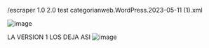 /escraper 1.0 2.0 test categorianweb.WordPress.2023-05-11 (1).xml

![image](https://github.com/user-attachments/assets/b518283e-29d1-4298-9fda-98e89abdc473)


LA VERSION 1 LOS DEJA ASI 
![image](https://github.com/user-attachments/assets/34fbf3f0-d662-4366-82c0-5f4e5a8794ac)

